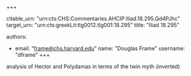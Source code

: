 +++


citable_urn: "urn:cts:CHS:Commentaries.AHCIP:Iliad.18.295.Qd4PJhc"
target_urn: "urn:cts:greekLit:tlg0012.tlg001:18.295"
title: "Iliad 18.295"

authors:
- email: "frame@chs.harvard.edu"
  name: "Douglas Frame"
  username: "dframe"
+++

<p>analysis of Hector and Polydamas in terms of the twin myth (inverted)</p>